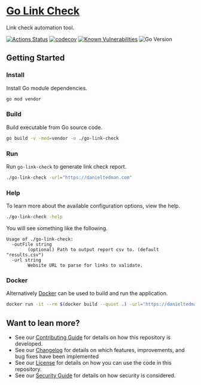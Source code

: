# [Go Link Check](https://github.com/dbtedman/go-link-check)

Link check automation tool.

[![Actions Status](https://github.com/dbtedman/go-link-check/workflows/test/badge.svg)](https://github.com/dbtedman/go-link-check/actions)
[![codecov](https://codecov.io/gh/dbtedman/go-link-check/branch/master/graph/badge.svg)](https://codecov.io/gh/dbtedman/go-link-check)
[![Known Vulnerabilities](https://snyk.io/test/github/dbtedman/go-link-check/badge.svg)](https://snyk.io/test/github/dbtedman/go-link-check)
![Go Version](https://img.shields.io/static/v1?label=Go&message=v1.13&color=blue&style=flat)

## Getting Started

### Install

Install Go module dependencies.

```bash
go mod vendor
```

### Build

Build executable from Go source code.

```bash
go build -v -mod=vendor -o ./go-link-check
```

### Run

Run `go-link-check` to generate link check report.

```bash
./go-link-check -url="https://danieltedman.com"
```

### Help

To learn more about the available configuration options, view the help.

```bash
./go-link-check -help
```

You will see something like the following.

```
Usage of ./go-link-check:
  -outFile string
        (optional) Path to output report csv to. (default "results.csv")
  -url string
        Website URL to parse for links to validate.
```

### Docker

Alternatively [Docker](https://www.docker.com/) can be used to build and run the application.

```bash
docker run -it --rm $(docker build --quiet .) -url="https://danieltedman.com"
```

## Want to lean more?

-   See our [Contributing Guide](CONTRIBUTING.md) for details on how this repository is developed.
-   See our [Changelog](CHANGELOG.md) for details on which features, improvements, and bug fixes have been implemented
-   See our [License](LICENSE.md) for details on how you can use the code in this repository.
-   See our [Security Guide](SECURITY.md) for details on how security is considered.
